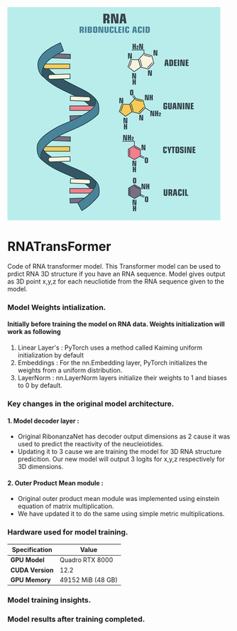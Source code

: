 ![Alt text](image.png)

# RNATransFormer
Code of RNA transformer model. This Transformer model can be used to prdict RNA 3D structure if you have an RNA sequence. Model gives output as 3D point x,y,z for each neucliotide from the RNA sequence given to the model.


### Model Weights intialization.
#### Initially before training the model on RNA data. Weights initialization will work as following
1. Linear Layer's : PyTorch uses a method called Kaiming uniform initialization by default
2. Embeddings     : For the nn.Embedding layer, PyTorch initializes the weights from a uniform distribution.
3. LayerNorm : nn.LayerNorm layers initialize their weights to 1 and biases to 0 by default.

### Key changes in the original model architecture.
#### 1. Model decoder layer :
- Original RibonanzaNet has decoder output dimensions as 2 cause it was used to predict the reactivity of the neucleiotides.
- Updating it to 3 cause we are training the model for 3D RNA structure predicition. Our new model will output 3 logits for x,y,z respectively for 3D dimensions.

#### 2. Outer Product Mean module :
- Original outer product mean module was implemented using einstein equation of matrix multiplication.
- We have updated it to do the same using simple metric multiplications.

### Hardware used for model training.

| Specification       | Value                        |
|---------------------|-----------------------------|
| **GPU Model**       | Quadro RTX 8000             |
| **CUDA Version**    | 12.2                        |
| **GPU Memory**      | 49152 MiB (48 GB)           |


### Model training insights.

### Model results after training completed.
